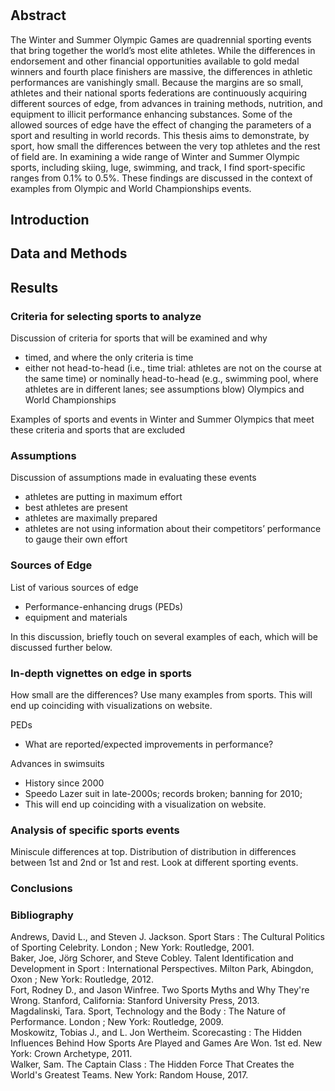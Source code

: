 # 


## Abstract
The Winter and Summer Olympic Games are quadrennial sporting events that bring together
the world’s most elite athletes. While the differences in endorsement and other financial
opportunities available to gold medal winners and fourth place finishers are massive,
the differences in athletic performances are vanishingly small. Because the margins are so
small, athletes and their national sports federations are continuously acquiring different
sources of edge, from advances in training methods, nutrition, and equipment to illicit
performance enhancing substances. Some of the allowed sources of edge have the effect of
changing the parameters of a sport and resulting in world records. This thesis aims to
demonstrate, by sport, how small the differences between the very top athletes and the
rest of field are. In examining a wide range of Winter and Summer Olympic sports, including
skiing, luge, swimming, and track, I find sport-specific ranges from 0.1% to 0.5%. These
findings are discussed in the context of examples from Olympic and World Championships events.


## Introduction

## Data and Methods


## Results

### Criteria for selecting sports to analyze

Discussion of criteria for sports that will be examined and why
* timed, and where the only criteria is time
* either not head-to-head (i.e., time trial: athletes are not on the course at the same time) or nominally head-to-head (e.g., swimming pool, where athletes are in different lanes; see assumptions blow)
Olympics and World Championships

Examples of sports and events in Winter and Summer Olympics that meet these criteria and sports that are excluded

### Assumptions

Discussion of assumptions made in evaluating these events
* athletes are putting in maximum effort
* best athletes are present
* athletes are maximally prepared
* athletes are not using information about their competitors’ performance to gauge their own effort

### Sources of Edge

List of various sources of edge
* Performance-enhancing drugs (PEDs)
* equipment and materials

In this discussion, briefly touch on several examples of each, which will be discussed further below.

### In-depth vignettes on edge in sports

How small are the differences? Use many examples from sports. This will end up coinciding with visualizations on website.

PEDs
* What are reported/expected improvements in performance?

Advances in swimsuits
* History since 2000
* Speedo Lazer suit in late-2000s; records broken; banning for 2010; 
* This will end up coinciding with a visualization on website.

### Analysis of specific sports events

Miniscule differences at top.
Distribution of distribution in differences between 1st and 2nd or 1st and rest.
Look at different sporting events.



### Conclusions


### Bibliography

Andrews, David L., and Steven J. Jackson. Sport Stars : The Cultural Politics of Sporting Celebrity. London ; New York: Routledge, 2001.<br>
Baker, Joe, Jörg Schorer, and Steve Cobley. Talent Identification and Development in Sport : International Perspectives. Milton Park, Abingdon, Oxon ; New York: Routledge, 2012.<br>
Fort, Rodney D., and Jason Winfree. Two Sports Myths and Why They're Wrong. Stanford, California: Stanford University Press, 2013.<br>
Magdalinski, Tara. Sport, Technology and the Body : The Nature of Performance. London ; New York: Routledge, 2009.<br>
Moskowitz, Tobias J., and L. Jon Wertheim. Scorecasting : The Hidden Influences Behind How Sports Are Played and Games Are Won. 1st ed. New York: Crown Archetype, 2011.<br>
Walker, Sam. The Captain Class : The Hidden Force That Creates the World's Greatest Teams. New York: Random House, 2017.